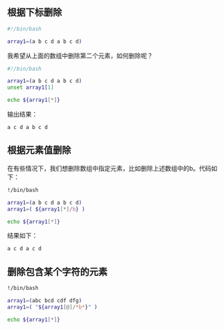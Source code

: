 ## 根据下标删除

```bash
#!/bin/bash

array1=(a b c d a b c d)
```
我希望从上面的数组中删除第二个元素，如何删除呢？

```bash
#!/bin/bash

array1=(a b c d a b c d)
unset array1[1]

echo ${array1[*]}
```

输出结果：

```
a c d a b c d
```

## 根据元素值删除
在有些情况下，我们想删除数组中指定元素，比如删除上述数组中的b。代码如下：

```bash
!/bin/bash

array1=(a b c d a b c d)
array1=( ${array1[*]/b} )

echo ${array1[*]}
```
结果如下：

```
a c d a c d
```

## 删除包含某个字符的元素

```bash
!/bin/bash

array1=(abc bcd cdf dfg)
array1=( "${array1[@]/*b*}" )

echo ${array1[*]}
```



